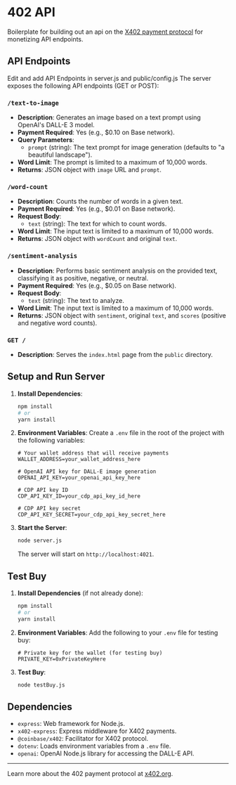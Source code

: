 # 402 API

Boilerplate for building out an api on the [X402 payment protocol](https://www.x402.org/) for monetizing API endpoints.

## API Endpoints

Edit and add API Endpoints in server.js and public/config.js
The server exposes the following API endpoints (GET or POST):

### `/text-to-image`

- **Description**: Generates an image based on a text prompt using OpenAI's DALL-E 3 model.
- **Payment Required**: Yes (e.g., $0.10 on Base network).
- **Query Parameters**:
  - `prompt` (string): The text prompt for image generation (defaults to "a beautiful landscape").
- **Word Limit**: The prompt is limited to a maximum of 10,000 words.
- **Returns**: JSON object with `image` URL and `prompt`.

### `/word-count`

- **Description**: Counts the number of words in a given text.
- **Payment Required**: Yes (e.g., $0.01 on Base network).
- **Request Body**:
  - `text` (string): The text for which to count words.
- **Word Limit**: The input text is limited to a maximum of 10,000 words.
- **Returns**: JSON object with `wordCount` and original `text`.

### `/sentiment-analysis`

- **Description**: Performs basic sentiment analysis on the provided text, classifying it as positive, negative, or neutral.
- **Payment Required**: Yes (e.g., $0.05 on Base network).
- **Request Body**:
  - `text` (string): The text to analyze.
- **Word Limit**: The input text is limited to a maximum of 10,000 words.
- **Returns**: JSON object with `sentiment`, original `text`, and `scores` (positive and negative word counts).

### `GET /`

- **Description**: Serves the `index.html` page from the `public` directory.

## Setup and Run Server

1. **Install Dependencies**:

   ```bash
   npm install
   # or
   yarn install
   ```

2. **Environment Variables**:
   Create a `.env` file in the root of the project with the following variables:

   ```env
   # Your wallet address that will receive payments
   WALLET_ADDRESS=your_wallet_address_here

   # OpenAI API key for DALL-E image generation
   OPENAI_API_KEY=your_openai_api_key_here

   # CDP API key ID
   CDP_API_KEY_ID=your_cdp_api_key_id_here

   # CDP API key secret
   CDP_API_KEY_SECRET=your_cdp_api_key_secret_here
   ```

3. **Start the Server**:

   ```bash
   node server.js
   ```

   The server will start on `http://localhost:4021`.

## Test Buy

1. **Install Dependencies** (if not already done):

   ```bash
   npm install
   # or
   yarn install
   ```

2. **Environment Variables**:
   Add the following to your `.env` file for testing buy:

   ```env
   # Private key for the wallet (for testing buy)
   PRIVATE_KEY=0xPrivateKeyHere
   ```

3. **Test Buy**:

   ```bash
   node testBuy.js
   ```

## Dependencies

- `express`: Web framework for Node.js.
- `x402-express`: Express middleware for X402 payments.
- `@coinbase/x402`: Facilitator for X402 protocol.
- `dotenv`: Loads environment variables from a `.env` file.
- `openai`: OpenAI Node.js library for accessing the DALL-E API.

---

Learn more about the 402 payment protocol at [x402.org](https://www.x402.org/).
